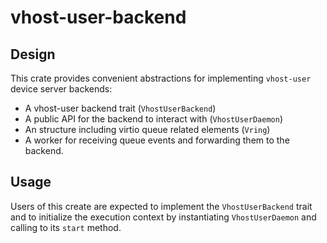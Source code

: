 # vhost-user-backend

## Design

This crate provides convenient abstractions for implementing `vhost-user` device server backends:

- A vhost-user backend trait (`VhostUserBackend`)
- A public API for the backend to interact with (`VhostUserDaemon`)
- An structure including virtio queue related elements (`Vring`)
- A worker for receiving queue events and forwarding them to the backend.

## Usage

Users of this create are expected to implement the `VhostUserBackend` trait and to initialize the execution context by instantiating `VhostUserDaemon` and calling to its `start` method.
